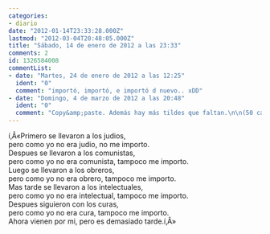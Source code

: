 ```yaml
---
categories:
- diario
date: "2012-01-14T23:33:28.000Z"
lastmod: "2012-03-04T20:48:05.000Z"
title: "Sábado, 14 de enero de 2012 a las 23:33"
comments: 2
id: 1326584008
commentList:
- date: "Martes, 24 de enero de 2012 a las 12:25"
  ident: "0"
  comment: "importó, importó, e importó d nuevo.. xDD"
- date: "Domingo, 4 de marzo de 2012 a las 20:48"
  ident: "0"
  comment: "Copy&amp;paste. Además hay más tildes que faltan.\n\n(50 caracteres)"
---
```


í‚Â«Primero se llevaron a los judios,  
pero como yo no era judio, no me importo.  
Despues se llevaron a los comunistas,  
pero como yo no era comunista, tampoco me importo.  
Luego se llevaron a los obreros,  
pero como yo no era obrero, tampoco me importo.  
Mas tarde se llevaron a los intelectuales,  
pero como yo no era intelectual, tampoco me importo.  
Despues siguieron con los curas,  
pero como yo no era cura, tampoco me importo.  
Ahora vienen por mi, pero es demasiado tarde.í‚Â»